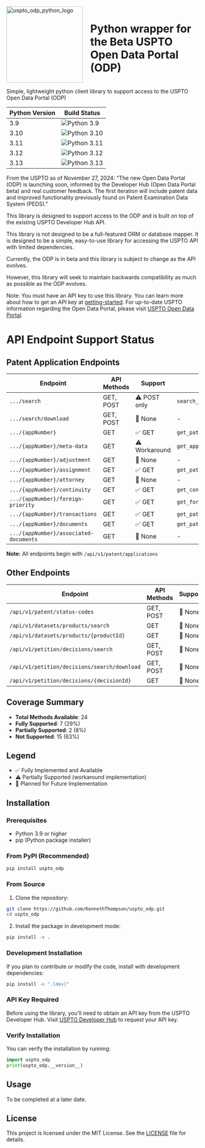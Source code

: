 <div style="display: flex; align-items: center;">
  <img src="https://github.com/user-attachments/assets/9e4277bc-ee25-4e69-99e0-00e6fb07a53f" alt="uspto_odp_python_logo" width="200" style="margin-right: 20px;">
  <h1>Python wrapper for the Beta USPTO Open Data Portal (ODP)</h1>
 
</div>

Simple, lightweight python client library to support access to the USPTO Open Data Portal (ODP)


| Python Version | Build Status |
|---------------|--------------|
| 3.9 | ![Python 3.9](https://github.com/KennethThompson/uspto_odp/actions/workflows/python-package-conda.yml/badge.svg?branch=main&python-version=3.9) |
| 3.10 | ![Python 3.10](https://github.com/KennethThompson/uspto_odp/actions/workflows/python-package-conda.yml/badge.svg?branch=main&python-version=3.10) |
| 3.11 | ![Python 3.11](https://github.com/KennethThompson/uspto_odp/actions/workflows/python-package-conda.yml/badge.svg?branch=main&python-version=3.11) |
| 3.12 | ![Python 3.12](https://github.com/KennethThompson/uspto_odp/actions/workflows/python-package-conda.yml/badge.svg?branch=main&python-version=3.12) |
| 3.13 | ![Python 3.13](https://github.com/KennethThompson/uspto_odp/actions/workflows/python-package-conda.yml/badge.svg?branch=main&python-version=3.13) |

From the USPTO as of November 27, 2024:
"The new Open Data Portal (ODP) is launching soon, informed by the Developer Hub (Open Data Portal beta) and real customer feedback. The first iteration will include patent data and improved functionality previously found on Patent Examination Data System (PEDS)."

This library is designed to support access to the ODP and is built on top of the existing USPTO Developer Hub API.

This library is not designed to be a full-featured ORM or database mapper. It is designed to be a simple, easy-to-use library for accessing the USPTO API with limited dependencies.

Currently, the ODP is in beta and this library is subject to change as the API evolves.

However, this library will seek to maintain backwards compatibility as much as possible as the ODP evolves.

Note: You must have an API key to use this library. You can learn more about how to get an API key at [getting-started](https://beta-data.uspto.gov/apis/getting-started). For up-to-date USPTO information regarding the Open Data Portal, please visit [USPTO Open Data Portal](https://data.uspto.gov/).

# API Endpoint Support Status

## Patent Application Endpoints

| Endpoint | API Methods | Support | Library Method |
|----------|-------------|---------|----------------|
| `.../search` | GET, POST | ⚠️ POST only | `search_patent_applications()` |
| `.../search/download` | GET, POST | 🚧 None | - |
| `.../{appNumber}` | GET | ✅ GET | `get_patent_wrapper()` |
| `.../{appNumber}/meta-data` | GET | ⚠️ Workaround | `get_app_metadata_from_patent_number()` |
| `.../{appNumber}/adjustment` | GET | 🚧 None | - |
| `.../{appNumber}/assignment` | GET | ✅ GET | `get_patent_assignments()` |
| `.../{appNumber}/attorney` | GET | 🚧 None | - |
| `.../{appNumber}/continuity` | GET | ✅ GET | `get_continuity()` |
| `.../{appNumber}/foreign-priority` | GET | ✅ GET | `get_foreign_priority()` |
| `.../{appNumber}/transactions` | GET | ✅ GET | `get_patent_transactions()` |
| `.../{appNumber}/documents` | GET | ✅ GET | `get_patent_documents()` |
| `.../{appNumber}/associated-documents` | GET | 🚧 None | - |

**Note:** All endpoints begin with `/api/v1/patent/applications`

## Other Endpoints

| Endpoint | API Methods | Support | Library Method |
|----------|-------------|---------|----------------|
| `/api/v1/patent/status-codes` | GET, POST | 🚧 None | - |
| `/api/v1/datasets/products/search` | GET | 🚧 None | - |
| `/api/v1/datasets/products/{productId}` | GET | 🚧 None | - |
| `/api/v1/petition/decisions/search` | GET, POST | 🚧 None | - |
| `/api/v1/petition/decisions/search/download` | GET, POST | 🚧 None | - |
| `/api/v1/petition/decisions/{decisionId}` | GET | 🚧 None | - |

## Coverage Summary
- **Total Methods Available**: 24
- **Fully Supported**: 7 (29%)
- **Partially Supported**: 2 (8%)
- **Not Supported**: 15 (63%)

## Legend
- ✅ Fully Implemented and Available
- ⚠️ Partially Supported (workaround implementation)
- 🚧 Planned for Future Implementation

## Installation

### Prerequisites
- Python 3.9 or higher
- pip (Python package installer)

### From PyPI (Recommended)
```bash
pip install uspto_odp
```

### From Source
1. Clone the repository:
```bash
git clone https://github.com/KennethThompson/uspto_odp.git
cd uspto_odp
```

2. Install the package in development mode:
```bash
pip install -e .
```

### Development Installation
If you plan to contribute or modify the code, install with development dependencies:
```bash
pip install -e ".[dev]"
```

### API Key Required
Before using the library, you'll need to obtain an API key from the USPTO Developer Hub. Visit [USPTO Developer Hub](https://developer.uspto.gov/) to request your API key.

### Verify Installation
You can verify the installation by running:
```python
import uspto_odp
print(uspto_odp.__version__)
```

## Usage
To be completed at a later date.

## License
This project is licensed under the MIT License. See the [LICENSE](LICENSE) file for details.
